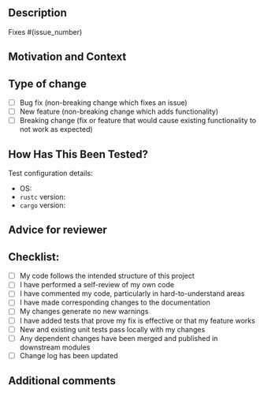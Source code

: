 ## Description
<!--- Please include a summary of the change and which issue is fixed. --->

Fixes #(issue_number)

## Motivation and Context
<!--- Please provide a short motivation and context for raising this PR --->

## Type of change
<!--- Please select from the options below --->
- [ ] Bug fix (non-breaking change which fixes an issue)
- [ ] New feature (non-breaking change which adds functionality)
- [ ] Breaking change (fix or feature that would cause existing functionality to not work as expected)

## How Has This Been Tested?
<!--- Please describe the tests that you ran to verify your changes. Provide instructions so we can reproduce. Please also list any relevant details for
your test configuration --->

Test configuration details:
- OS:
- `rustc` version:
- `cargo` version:

## Advice for reviewer
<!--- Please add any helpful advice for the reviewer that may provide
additional context, for example 'changes in file X are for reasons Y and Z'
--->

## Checklist:

- [ ] My code follows the intended structure of this project
- [ ] I have performed a self-review of my own code
- [ ] I have commented my code, particularly in hard-to-understand areas
- [ ] I have made corresponding changes to the documentation
- [ ] My changes generate no new warnings
- [ ] I have added tests that prove my fix is effective or that my feature works
- [ ] New and existing unit tests pass locally with my changes
- [ ] Any dependent changes have been merged and published in downstream modules
- [ ] Change log has been updated

## Additional comments
<!--- Add any additional comments here --->
